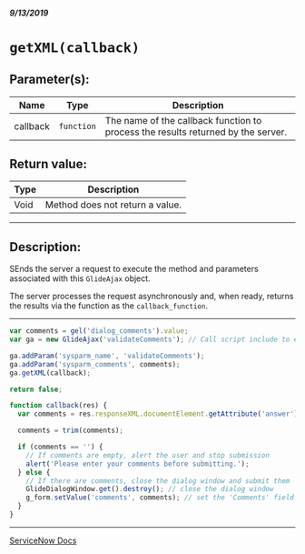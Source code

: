 ##### 9/13/2019
# `getXML(callback)`

## Parameter(s):
| Name | Type | Description |
|---|---|---|
| callback | `function` | The name of the callback function to process the results returned by the server. |

## Return value:
| Type | Description |
|---|---|
| Void | Method does not return a value. |

---

## Description:
SEnds the server a request to execute the method and parameters associated with this `GlideAjax` object.

The server processes the request asynchronously and, when ready, returns the results via the function as the `callback_function`.

---

```js
var comments = gel('dialog_comments').value;
var ga = new GlideAjax('validateComments'); // Call script include to escape text

ga.addParam('sysparm_name', 'validateComments');
ga.addParam('sysparm_comments', comments);
ga.getXML(callback);

return false;

function callback(res) {
  var comments = res.responseXML.documentElement.getAttribute('answer');

  comments = trim(comments);

  if (comments == '') {
    // If comments are empty, alert the user and stop submission
    alert('Please enter your comments before submitting.');
  } else {
    // If there are comments, close the dialog window and submit them
    GlideDialogWindow.get().destroy(); // close the dialog window
    g_form.setValue('comments', comments); // set the 'Comments' field with comments in the dialog
  }
}
```

---

[ServiceNow Docs](https://developer.servicenow.com/app.do#!/api_doc?v=madrid&id=r_GLAX-getXML_S)